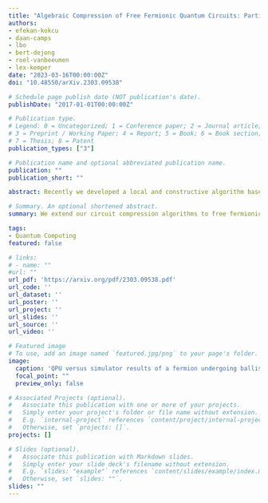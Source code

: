 ```yaml
---
title: "Algebraic Compression of Free Fermionic Quantum Circuits: Particle Creation, Arbitrary Lattices and Controlled Evolution"
authors:
- efekan-kokcu
- daan-camps
- lbo
- bert-dejong
- roel-vanbeeumen
- lex-kemper
date: "2023-03-16T00:00:00Z"
doi: "10.48550/arXiv.2303.09538"

# Schedule page publish date (NOT publication's date).
publishDate: "2017-01-01T00:00:00Z"

# Publication type.
# Legend: 0 = Uncategorized; 1 = Conference paper; 2 = Journal article;
# 3 = Preprint / Working Paper; 4 = Report; 5 = Book; 6 = Book section;
# 7 = Thesis; 8 = Patent
publication_types: ["3"]

# Publication name and optional abbreviated publication name.
publication: ""
publication_short: ""

abstract: Recently we developed a local and constructive algorithm based on Lie algebraic methods for compressing Trotterized evolution under Hamiltonians that can be mapped to free fermions. The compression algorithm yields a circuit which scales linearly in the number of qubits, is fixed depth for for arbitrarily long evolution times and is applicable to time dependent Hamiltonians, although is limited to simple nearest-neighbor spin interactions and fermionic hopping. In this work, we extend the algorithm to compress circuits simulating evolution with long-range spin interactions and fermionic hopping, thereby enabling embedding of arbitrary lattices onto a chain of qubits. Moreover, we show that controlled time evolution, as well as fermion creation and annihilation operators can also be compressed. We demonstrate our results by adiabatically preparing the ground state for a half-filled fermionic chain, and simulating a 4×4 tight binding model on ibmq_washington. With these new developments, our results enable the simulation of a wider range of models of interest and the efficient compression of subcircuits.

# Summary. An optional shortened abstract.
summary: We extend our circuit compression algorithms to free fermionic systems on arbitrary lattices, incorporate particle creation operations, and allow for controlled evolution.

tags:
- Quantum Computing
featured: false

# links:
# - name: ""
#url: ""
url_pdf: 'https://arxiv.org/pdf/2303.09538.pdf'
url_code: ''
url_dataset: ''
url_poster: ''
url_project: ''
url_slides: ''
url_source: ''
url_video: ''

# Featured image
# To use, add an image named `featured.jpg/png` to your page's folder. 
image:
  caption: 'QPU versus simulator results of a fermion undergoing ballistic transport on a 4 x 4 lattice.'
  focal_point: ""
  preview_only: false

# Associated Projects (optional).
#   Associate this publication with one or more of your projects.
#   Simply enter your project's folder or file name without extension.
#   E.g. `internal-project` references `content/project/internal-project/index.md`.
#   Otherwise, set `projects: []`.
projects: []

# Slides (optional).
#   Associate this publication with Markdown slides.
#   Simply enter your slide deck's filename without extension.
#   E.g. `slides: "example"` references `content/slides/example/index.md`.
#   Otherwise, set `slides: ""`.
slides: ""
---
```

